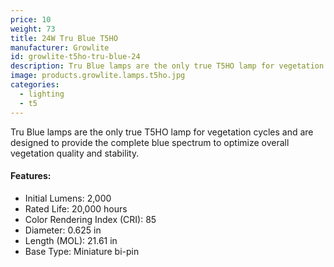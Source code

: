 ```yaml
---
price: 10
weight: 73
title: 24W Tru Blue T5HO
manufacturer: Growlite
id: growlite-t5ho-tru-blue-24
description: Tru Blue lamps are the only true T5HO lamp for vegetation cycles and are designed to provide the complete blue spectrum to optimize overall vegetation quality and stability.
image: products.growlite.lamps.t5ho.jpg
categories:
  - lighting
  - t5
---
```


Tru Blue lamps are the only true T5HO lamp for vegetation cycles and are designed to provide the complete blue spectrum to optimize overall vegetation quality and stability.

#### Features:

* Initial Lumens: 2,000
* Rated Life: 20,000 hours
* Color Rendering Index (CRI): 85
* Diameter: 0.625 in
* Length (MOL): 21.61 in
* Base Type: Miniature bi-pin
